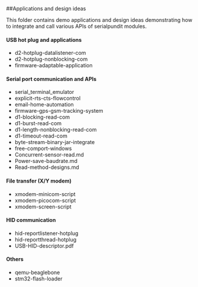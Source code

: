 ##Applications and design ideas

This folder contains demo applications and design ideas demonstrating how to integrate and call 
various APIs of serialpundit modules.

#### USB hot plug and applications
- d2-hotplug-datalistener-com
- d2-hotplug-nonblocking-com
- firmware-adaptable-application

#### Serial port communication and APIs
- serial_terminal_emulator
- explicit-rts-cts-flowcontrol
- email-home-automation
- firmware-gps-gsm-tracking-system
- d1-blocking-read-com
- d1-burst-read-com
- d1-length-nonblocking-read-com
- d1-timeout-read-com
- byte-stream-binary-jar-integrate
- free-comport-windows
- Concurrent-sensor-read.md
- Power-save-baudrate.md
- Read-method-designs.md

#### File transfer (X/Y modem)
- xmodem-minicom-script
- xmodem-picocom-script
- xmodem-screen-script

#### HID communication
- hid-reportlistener-hotplug
- hid-reportthread-hotplug
- USB-HID-descriptor.pdf

#### Others
- qemu-beaglebone
- stm32-flash-loader
